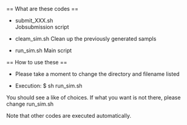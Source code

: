 == What are these codes ==

* submit_XXX.sh  
Jobsubmission script

* cleam_sim.sh
Clean up the previously generated sampls

* run_sim.sh 
Main script

== How to use these ==

* Please take a moment to change the directory and filename listed 

* Execution:
	$ sh run_sim.sh

You should see a like of choices. If what you want is not there, please change run_sim.sh

Note that other codes are executed automatically.
